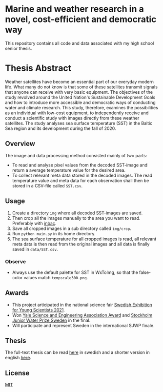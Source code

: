 # Marine and weather research in a novel, cost-efficient and democratic way
This repository contains all code and data associated with my high school senior thesis. 

# Thesis Abstract
Weather satellites have become an essential part of our everyday modern life. What many do not know is that some of these satellites transmit signals that anyone can receive with very basic equipment. The objectives of the study revolved around the United Nation's Sustainable Development Goals and how to introduce more accessible and democratic ways of conducting water and climate research. This study, therefore, examines the possibilities as an individual with low-cost equipment, to independently receive and conduct a scientific study with images directly from these weather satellites. The study analyses sea surface temperature (SST) in the Baltic Sea region and its development during the fall of 2020.

## Overview
The image and data processing method consisted mainly of two parts:
* To read and analyse pixel values from the decoded SST-image and return a average temperature value for the desired area.
* To collect relevant meta data stored in the decoded images.
The read temperature value and meta data for each observation shall then be stored in a CSV-file called ```SST.csv```.

## Usage
1. Create a directory ```img``` where all decoded SST-images are saved.
2. Then crop all the images manually to the area you want to read. Preferably with [inbac](https://github.com/weclaw1/inbac).
3. Save all cropped images in a sub directory called ```img/crop```.
4. Run ```python main.py``` in its home directory.
5. The sea surface temperature for all cropped images is read, all relevant meta data is then read from the original images and all data is finally saved in  ```data/SST.csv```.

### Observe
* Always use the default palette for SST in WxToImg, so that the false-color values match ```tempscale300.png```.

## Awards
* This project articipated in the national science fair [Swedish Exhibition for Young Scientists 2021](https://digitala-utstallningen.ungaforskare.se/finalutstallning/). 
* Won [Yale Science and Engineering Association Award](http://groupspaces.com/YSEA/pages/ysea-science-fair-award) and [Stockholm Junior Water Prize Sweden](https://www.siwi.org/prizes/stockholmjuniorwaterprize/) in the final.
* Will participate and represent Sweden in the international SJWP finale.

## Thesis
The full-text thesis can be read [here](https://drive.google.com/file/d/1xRwM7fLT9GnPWI2I8pavy73oVzc3Niuh/view?usp=sharing) in swedish and a shorter version in english [here](#).

## License
[MIT](https://choosealicense.com/licenses/mit/)
